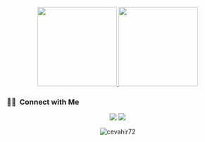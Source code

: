 <p align="center">
  <a href="https://github.com/cevahir72">
      <img height="180em" src="https://github-readme-stats-eight-theta.vercel.app/api?username=SalihTpc&show_icons=true&theme=algolia&include_all_commits=true&count_private=true"/>
    <img height="180em" src="https://github-readme-stats-eight-theta.vercel.app/api/top-langs/?username=SalihTpc&layout=compact&langs_count=8&theme=algolia"/>
  </a>
</p>

### 🤝🏻 &nbsp;Connect with Me

<p align="center">
<a href="linkedin.com/in/mevlut-keles-435607215"><img src="https://img.shields.io/badge/-Mevlut%20KELES-0077B5?style=flat&logo=Linkedin&logoColor=white"/></a>
<a href="mailto:kelesmevlut71@gmail.com.tr"><img src="https://img.shields.io/badge/-kelesmevlut71@gmail.com.tr-D14836?style=flat&logo=Gmail&logoColor=white"/></a>
</p>

<p align="center"> <img src="https://komarev.com/ghpvc/?username=cevahir72&label=Profile%20views&color=0e75b6&style=flat" alt="cevahir72" /> </p>

